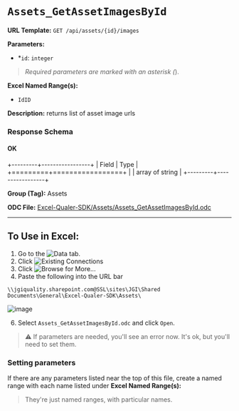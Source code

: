# `Assets_GetAssetImagesById`

**URL Template:**
`GET /api/assets/{id}/images`

**Parameters:**
- *`id`: `integer`


> *Required parameters are marked with an asterisk (*).

**Excel Named Range(s):**
- `IdID`


**Description:**
returns list of asset image urls

### Response Schema

#### OK
+---------+-----------------+
| Field   | Type            |
+=========+=================+
|         | array of string |
+---------+-----------------+

**Group (Tag):**
Assets

**ODC File:**
[Excel-Qualer-SDK/Assets/Assets_GetAssetImagesById.odc](https://github.com/Johnson-Gage-Inspection-Inc/qualer-sdk-odc/blob/main/Excel-Qualer-SDK/Assets/Assets_GetAssetImagesById.odc)

---

To Use in Excel:
---

1. Go to the ![`Data`](https://github.com/user-attachments/assets/da437a70-57b3-4c5b-bb01-4910ece19ed1)
 tab.
3. Click ![Existing Connections](https://github.com/user-attachments/assets/a2f1ed67-b2e0-4c23-ac90-68c870e60289)
4. Click ![`Browse for More...`](https://github.com/user-attachments/assets/8e698494-6865-41e7-b6fa-043aea81809a)
5. Paste the following into the URL bar
```
\\jgiquality.sharepoint.com@SSL\sites\JGI\Shared Documents\General\Excel-Qualer-SDK\Assets\
```

![image](https://github.com/user-attachments/assets/1e1a8d87-0377-446d-aaf5-d78562991db3)

6. Select `Assets_GetAssetImagesById.odc` and click `Open`.

> ⚠️ If parameters are needed, you'll see an error now. It's ok, but you'll need to set them.

### Setting parameters
If there are any parameters listed near the top of this file, create a named range with each name listed under **Excel Named Range(s):**
> They're just named ranges, with particular names.
